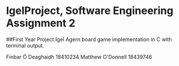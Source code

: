 # IgelProject, Software Engineering Assignment 2

##First Year Project
Igel Agern board game implementation in C with terminal output.

Finbar Ó Deaghaidh 18410234
Matthew O'Donnell 18439746

